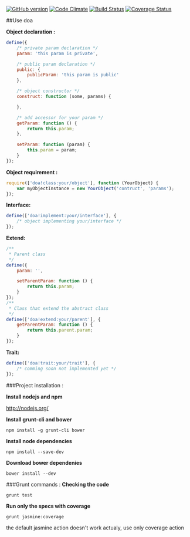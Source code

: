 [![GitHub version](https://badge.fury.io/gh/devoralive%2Fdoa.svg)](http://badge.fury.io/gh/devoralive%2Fdoa) [![Code Climate](https://codeclimate.com/github/devoralive/doa/badges/gpa.svg)](https://codeclimate.com/github/devoralive/doa) [![Build Status](https://travis-ci.org/devoralive/doa.svg?branch=master)](https://travis-ci.org/devoralive/doa) [![Coverage Status](https://img.shields.io/coveralls/devoralive/doa.svg)](https://coveralls.io/r/devoralive/doa)

##Use doa

**Object declaration :**
```Javascript
define({
	/* private param declaration */
	param: 'this param is private',

	/* public param declaration */
	public: {
		publicParam: 'this param is public'
	},

	/* object constructor */
	construct: function (some, params) {

	},

	/* add accessor for your param */
	getParam: function () {
		return this.param;
	},

	setParam: function (param) {
		this.param = param;
	}
});
```

**Object requirement :**
```Javascript
require(['doa!class:your/object'], function (YourObject) {
	var myObjectInstance = new YourObject('contruct', 'params');
});
```

**Interface:**
```Javascript
define(['doa!implement:your/interface'], {
	/* object implementing your/interface */
});
```

**Extend:**
```Javascript
/**
 * Parent class
 */
define({
	param: '',

	setParentParam: function () {
		return this.param;
	}
});
/**
 * Class that extend the abstract class
 */
define(['doa!extend:your/parent'], {
	getParentParam: function () {
		return this.parent.param;
	}
});
```

**Trait:**
```Javascript
define(['doa!trait:your/trait'], {
	/* comming soon not implemented yet */
});
```

###Project installation :

**Install nodejs and npm**

http://nodejs.org/


**Install grunt-cli and bower**

```
npm install -g grunt-cli bower
```

**Install node dependencies**
```
npm install --save-dev
```

**Download bower dependenies**
```
bower install --dev
```

###Grunt commands :
**Checking the code**
```
grunt test
```
**Run only the specs with coverage**
```
grunt jasmine:coverage
```
the default jasmine action doesn't work actualy, use only coverage action
